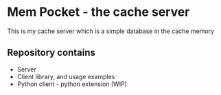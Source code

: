 # Mem Pocket - the cache server
This is my cache server which is a simple database in the cache memory

## Repository contains
* Server
* Client library, and usage examples
* Python client - python extension (WIP)
